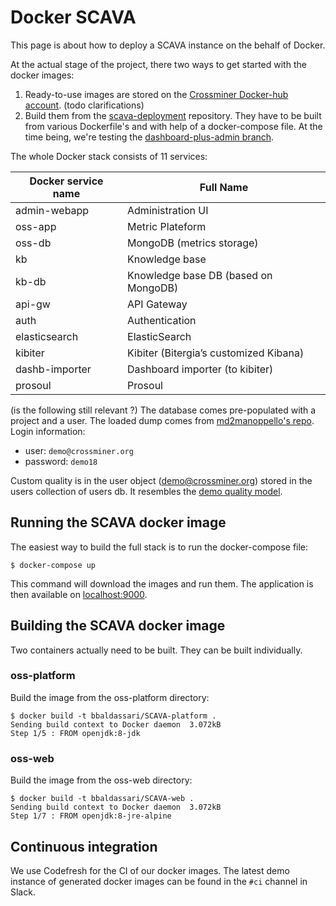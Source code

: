 # Docker SCAVA

This page is about how to deploy a SCAVA instance on the behalf of Docker.

At the actual stage of the project, there two ways to get started with the docker images:
1. Ready-to-use images are stored on the [Crossminer Docker-hub account](https://hub.docker.com/u/crossminer/). (todo clarifications)
1. Build them from the [scava-deployment](https://github.com/crossminer/scava-deployment) repository. They have to be built from various Dockerfile's and with help of a docker-compose file. At the time being, we're testing the [dashboard-plus-admin branch](https://github.com/crossminer/scava-deployment/tree/dashboard-plus-admin).

The whole Docker stack consists of 11 services:

|Docker service name|Full Name|
|---|---|
|admin-webapp|Administration UI|
|oss-app|Metric Plateform|
|oss-db|MongoDB (metrics storage)|
|kb|Knowledge base|
|kb-db|Knowledge base DB (based on MongoDB)|
|api-gw|API Gateway|
|auth|Authentication|
|elasticsearch|ElasticSearch|
|kibiter|Kibiter (Bitergia’s customized Kibana)|
|dashb-importer|Dashboard importer (to kibiter)|
|prosoul|Prosoul|

(is the following still relevant ?)
The database comes pre-populated with a project and a user. The loaded dump comes from [md2manoppello's repo](https://github.com/md2manoppello/SCAVA_DUMP). Login information:

* user: `demo@crossminer.org`
* password: `demo18`

Custom quality is in the user object (demo@crossminer.org) stored in the users collection of users db. It resembles the [demo quality model](https://github.com/crossminer/crossminer/blob/dev/web/org-SCAVA-webapp/conf/quality/qualitymodel.json).

## Running the SCAVA docker image

The easiest way to build the full stack is to run the docker-compose file:

```
$ docker-compose up
```

This command will download the images and run them. The application is then available on [localhost:9000](http://localhost:9000).

## Building the SCAVA docker image

Two containers actually need to be built. They can be built individually.

### oss-platform

Build the image from the oss-platform directory:

```
$ docker build -t bbaldassari/SCAVA-platform .
Sending build context to Docker daemon  3.072kB
Step 1/5 : FROM openjdk:8-jdk
```

### oss-web

Build the image from the oss-web directory:

```
$ docker build -t bbaldassari/SCAVA-web .
Sending build context to Docker daemon  3.072kB
Step 1/7 : FROM openjdk:8-jre-alpine
```

## Continuous integration

We use Codefresh for the CI of our docker images. The latest demo instance of generated docker images can be found in the `#ci` channel in Slack.
